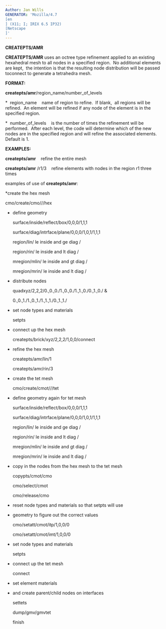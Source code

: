 ```yaml
---
Author: Jan Wills
GENERATOR: 'Mozilla/4.7 
[en
] (X11; I; IRIX 6.5 IP32) 
[Netscape
]'
---
```


**CREATEPTS/AMR**

 **CREATEPTS/AMR** uses an octree type refinement applied to an
 existing hexahedral mesh to all nodes in a specified region.  No
 additional elements are kept,  the intention is that the resulting
 node distribution will be passed toconnect to generate a tetrahedra
 mesh.

 **FORMAT:**

  **createpts/amr**/region\_name/number\_of\_levels

  
*  region\_name    name of region to refine.  If blank,  all
  regions will be refined.  An element will be refined if any node of
  the element is in the specified region.

  
*  number\_of\_levels    is the number of times the refinement will
  be performed.  After each level, the code will determine which of
  the new nodes are in the specified region and will refine the
  associated elements.  Default is 1.

 **EXAMPLES:**

  **createpts/amr**    refine the entire mesh

  **createpts/amr** /r1/3    refine elements with nodes in the region
  r1 three times
 
  examples of use of **createpts/amr**:
 
  
*create the hex mesh

  cmo/create/cmo///hex

  
* define geometry

  surface/inside/reflect/box/0,0,0/1,1,1

  surface/diag/intrface/plane/0,0,0/1,0,1/1,1,1

  region/lin/ le inside and ge diag /

  region/rin/ le inside and lt diag /

  mregion/mlin/ le inside and gt diag /

  mregion/mrin/ le inside and lt diag /

  
* distribute nodes

  quadxyz/2,2,2/0.,0.,0./1.,0.,0./1.,1.,0./0.,1.,0./ &

  0.,0.,1./1.,0.,1./1.,1.,1./0.,1.,1./

  
* set node types and materials

  setpts

  
* connect up the hex mesh

  createpts/brick/xyz/2,2,2/1,0,0/connect

  
* refine the hex mesh

  createpts/amr/lin/1

  createpts/amr/rin/3

  
* create the tet mesh

  cmo/create/cmot///tet

  
* define geometry again for tet mesh

  surface/inside/reflect/box/0,0,0/1,1,1

  surface/diag/intrface/plane/0,0,0/1,0,1/1,1,1

  region/lin/ le inside and ge diag /

  region/rin/ le inside and lt diag /

  mregion/mlin/ le inside and gt diag /

  mregion/mrin/ le inside and lt diag /

  
* copy in the nodes from the hex mesh to the tet mesh

  copypts/cmot/cmo

  cmo/select/cmot

  cmo/release/cmo

  
* reset node types and materials so that setpts will use

  
* geometry to figure out the correct values

  cmo/setatt/cmot/itp/1,0,0/0

  cmo/setatt/cmot/imt/1,0,0/0

  
* set node types and materials

  setpts

  
* connect up the tet mesh

  connect

  
* set element materials

  
* and create parent/child nodes on interfaces

  settets

  dump/gmv/gmvtet

  finish

   

 
